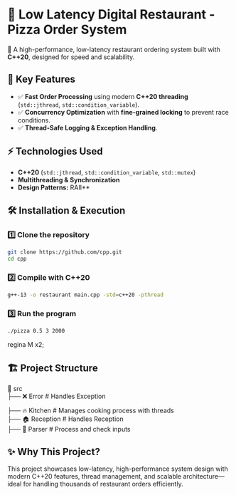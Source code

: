 # 🍕 Low Latency Digital Restaurant - Pizza Order System

🚀 A high-performance, low-latency restaurant ordering system built with **C++20**, designed for speed and scalability.

## 📌 Key Features

- ✅ **Fast Order Processing** using modern **C++20 threading** (`std::jthread`, `std::condition_variable`).
- ✅ **Concurrency Optimization** with **fine-grained locking** to prevent race conditions.
- ✅ **Thread-Safe Logging & Exception Handling**.

## ⚡ Technologies Used

- **C++20** (`std::jthread`, `std::condition_variable`, `std::mutex`)
- **Multithreading & Synchronization**
- **Design Patterns:**  RAII**

## 🛠️ Installation & Execution

### 1️⃣ Clone the repository
```bash
git clone https://github.com/cpp.git
cd cpp
```
### 2️⃣ Compile with C++20  
```bash
g++-13 -o restaurant main.cpp -std=c++20 -pthread
```
### 3️⃣ Run the program  
```bash
./pizza 0.5 3 2000
```
regina M x2;

## 🏗 Project Structure  
📂 src  
 ├── ❌ Error       # Handles Exception
 
 ├── 🔥 Kitchen     # Manages cooking process with threads  
 ├── 🏠 Reception   # Handles Reception  
 ├── 📝 Parser      # Process and check inputs  


## ✨ Why This Project? 
This project showcases low-latency, high-performance system design with modern C++20 features, thread management, and scalable architecture—ideal for handling thousands of restaurant orders efficiently.

